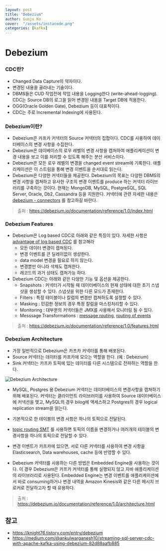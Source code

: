 ```yaml
---
layout: post
title: "Debezium" 
author: Gunju Ko
cover:  "/assets/instacode.png" 
categories: [kafka]
---
```


# Debezium

### CDC란?

* Changed Data Capture의 약자이다.
* 변경된 내용을 골라내는 기술이다.
* DBMS들은 CUD 작업전에 작업 내용을 Logging한다 (write-ahead-logging). CDC는 Source DB의 로그을 읽어 변경된 내용을 Target DB에 적용한다.
* OGG(Oracle Golden Gate), Debezium 등이 대표적이다.
* CDC는 주로 Incremental Indexing에 사용된다.

### Debezium이란?

* Debezium은 카프카 커넥터의 Source 커넥터의 집합이다. CDC를 사용하여 데이터베이스의 변경 사항을 수집한다. 
* Debezium은 데이베이스의 로우 레벨의 변경 사항을 캡처하여 애플리케이션이 변경 내용을 보고 이를 처리할 수 있도록 해주는 분산 서비스이다.
* Debezium은 모든 로우 레벨의 변경을 changed event stream에 기록한다. 애플리케이션은 이 스트림을 통해 변경 이벤트을 순서대로 읽는다.
* Debezium은 다양한 커넥터들을 제공한다. Debezium의 목표는 다양한 DBMS의 변경 사항을 캡쳐하고 유사한 구조의 변경 이벤트를 produce 하는 커넥터 라이브러리를 구축하는 것이다. 현재는 MongoDB, MySQL, PostgreSQL, SQL Server, Oracle, Db2, Cassandra 등을 지원한다. 커넥터에 관련 자세한 내용은 [debezium -  connectors](https://debezium.io/documentation/reference/1.1/connectors/index.html) 를 참고하길 바란다.

> 출처 : https://debezium.io/documentation/reference/1.0/index.html

### Debezium Features

* Debezium은 Log based CDC로 아래와 같은 특징이 있다. 자세한 사항은 [advantage of log based CDC](https://debezium.io/blog/2018/07/19/advantages-of-log-based-change-data-capture/) 를 참고해라
  * 모든 데이터 변경이 캡쳐된다.
  * 변경 이벤트를 큰 딜레이없이 생성한다.
  * data model 변경을 필요로 하지 않는다.
  * 변경뿐만 아니라 삭제도 캡쳐한다.
  * 레코드의 과거 상태도 캡처가능 하다.
* Debezium CDC는 아래와 같은 다양한 기능 및 옵션을 제공한다.
  * Snapshots : 커넥터가 시작될 때 데이터베이스의 현재 상태에 대한 초기 스냅샷을 생성할 수 있다. 스냅샷을 위한 다른 모드가 존재한다.
  * Filters : 특정 테이블이나 칼럼의 변경만 캡쳐하도록 설정할 수 있다.
  * Masking : 민감한 정보의 경우 특정 칼럼을 마스킹처리할 수 있다.
  * Monitoring : 대부분의 커넥터들은 JMX를 사용해서 모니터링 될 수 있다.
  * Messsage Transformations : [message routing](https://debezium.io/documentation/reference/1.0/configuration/topic-routing.html), [routing of events](https://debezium.io/documentation/reference/1.0/configuration/outbox-event-router.html)

> 출처 : https://debezium.io/documentation/reference/1.0/features.html

### Debezium Architecture

* 가장 일반적으로 Debezium은 카프카 커넥터를 통해 배포된다.
* Source 커넥터는 데이터를 카프카에 모으는 역할을 한다. (예 : Debezium)
* Sink 커넥터는 카프카 토픽에 있는 데이터를 다른 시스템으로 전파하는 역할을 한다.

![Debezium Architecture](https://debezium.io/images/debezium-architecture.png)

* MySQL, Postgres 용 Debezium 커넥터는 데이터베이스의 변경사항을 캡쳐하기 위해 배포된다. 커넥터는 클라이언트 라이브러이를 사용하여 Source 데이터베이스에 커넥션을 맺고, MySQL의 경우 bilog에 액세스하고 Postgres의 경우 logical replication stream을 읽는다.
* 기본적으로 한 테이블의 변경 사항은 하나의 토픽으로 전달된다. 
* [topic routing SMT](https://debezium.io/documentation/reference/1.0/configuration/topic-routing.html) 를 사용하면 토픽의 이름을 변경하거나 여러개의 테이블의 변경사항을 하나의 토픽으로 전달할 수 있다.
* 변경 이벤트가 카프카에 있으면, 서로 다른 커넥터를 사용하여 변경 사항을 Elasticsearch, Data warehouses, cache 등에 반영할 수 있다.

* Debezium 커넥터를 사용하는 다른 방법은 Embedded Engine을 사용하는 것이다. 이 경우 Debezium은 카프카 커넥터를 통해 실행되지 않고 자바 애플리케이션의 라이브러리로 사용된다. Embedded Engine는 변경 이벤트를 애플리케이션에서 바로 consuming하거나 변경 내역을 Amazon Kinesis와 같은 다른 메시지 브로커로 전달하고자 할 때 유용하다.

> 출처 : https://debezium.io/documentation/reference/1.0/architecture.html

## 참고

* https://knight76.tistory.com/entry/debezium
* https://medium.com/@ankulwarganesh10/streaming-sql-server-cdc-with-apache-kafka-using-debezium-82d89aafb885

